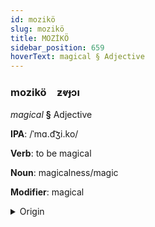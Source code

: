 ```yaml
---
id: mozikö
slug: mozikö
title: MOZİKÖ
sidebar_position: 659
hoverText: magical § Adjective
---
```


### mozikö&emsp;<span kind="abugida">ƶⱴɟɔı</span>

*magical* **§** Adjective

**IPA**: /ˈmɑ.d͡ʒi.ko/

**Verb**: to be magical

**Noun**: magicalness/magic

**Modifier**: magical

<details>
    <summary>Origin</summary>
    Italian magico /ˈma.d͡ʒi.ko/<br/>
    <em>Romance Language Family</em>
</details>